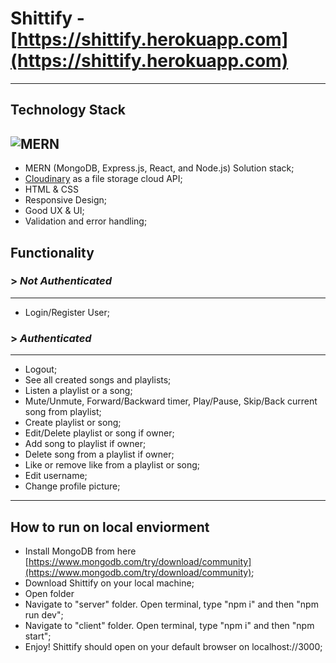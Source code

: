 # Shittify - [https://shittify.herokuapp.com](https://shittify.herokuapp.com)
---
## Technology Stack
![MERN](https://miro.medium.com/max/1400/1*k0SazfSJ-tPSBbt2WDYIyw.png)
---
* MERN (MongoDB, Express.js, React, and Node.js) Solution stack;
* [Cloudinary](https://cloudinary.com/) as a file storage cloud API;
* HTML & CSS
* Responsive Design;
* Good UX & UI;
* Validation and error handling;
## Functionality
### > _Not Authenticated_
---
* Login/Register User;
### > _Authenticated_
---
* Logout;
* See all created songs and playlists;
* Listen a playlist or a song;
* Mute/Unmute, Forward/Backward timer, Play/Pause, Skip/Back current song from playlist;
* Create playlist or song;
* Edit/Delete playlist or song if owner;
* Add song to playlist if owner;
* Delete song from a playlist if owner;
* Like or remove like from a playlist or song;
* Edit username;
* Change profile picture;
***
## How to run on local enviorment
* Install MongoDB from here [https://www.mongodb.com/try/download/community](https://www.mongodb.com/try/download/community);
* Download Shittify on your local machine;
* Open folder
* Navigate to "server" folder. Open terminal, type "npm i" and then "npm run dev";
* Navigate to "client" folder. Open terminal, type "npm i" and then "npm start";
* Enjoy! Shittify should open on your default browser on localhost://3000;
